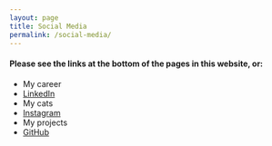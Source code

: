 ```yaml
---
layout: page
title: Social Media
permalink: /social-media/
---
```


#### Please see the links at the bottom of the pages in this website, or:


* My career
 * [LinkedIn](https://www.linkedin.com/in/michael-legere-6943aa45/)
* My cats
 * [Instagram](https://www.instagram.com/justsomecatsfrommaine/)
* My projects
 * [GitHub](https://github.com/mlegere1323)
